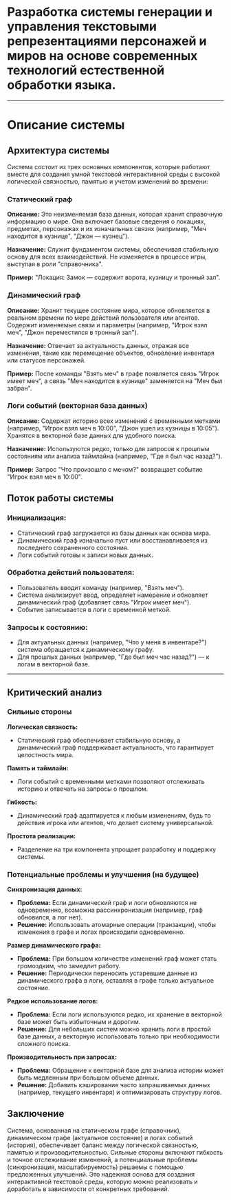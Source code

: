 # Разработка системы генерации и управления текстовыми репрезентациями персонажей и миров на основе современных технологий естественной обработки языка.
---
# Описание системы

## Архитектура системы

Система состоит из трех основных компонентов, которые работают вместе для создания умной текстовой интерактивной среды с высокой логической связностью, памятью и учетом изменений во времени:

### Статический граф

**Описание:** Это неизменяемая база данных, которая хранит справочную информацию о мире. Она включает базовые сведения о локациях, предметах, персонажах и их изначальных связях (например, "Меч находится в кузнице", "Джон — кузнец").

**Назначение:** Служит фундаментом системы, обеспечивая стабильную основу для всех взаимодействий. Не изменяется в процессе игры, выступая в роли "справочника".

**Пример:** "Локация: Замок — содержит ворота, кузницу и тронный зал".

### Динамический граф

**Описание:** Хранит текущее состояние мира, которое обновляется в реальном времени по мере действий пользователя или агентов. Содержит изменяемые связи и параметры (например, "Игрок взял меч", "Джон переместился в тронный зал").

**Назначение:** Отвечает за актуальность данных, отражая все изменения, такие как перемещение объектов, обновление инвентаря или статусов персонажей.

**Пример:** После команды "Взять меч" в графе появляется связь "Игрок имеет меч", а связь "Меч находится в кузнице" заменяется на "Меч был забран".

### Логи событий (векторная база данных)

**Описание:** Содержат историю всех изменений с временными метками (например, "Игрок взял меч в 10:00", "Джон ушел из кузницы в 10:05"). Хранятся в векторной базе данных для удобного поиска.

**Назначение:** Используются редко, только для запросов к прошлым состояниям или анализа таймлайна (например, "Где я был час назад?").

**Пример:** Запрос "Что произошло с мечом?" возвращает событие "Игрок взял меч в 10:00".

## Поток работы системы

### Инициализация:

- Статический граф загружается из базы данных как основа мира.
- Динамический граф изначально пуст или восстанавливается из последнего сохраненного состояния.
- Логи событий готовы к записи новых данных.

### Обработка действий пользователя:

- Пользователь вводит команду (например, "Взять меч").
- Система анализирует ввод, определяет намерение и обновляет динамический граф (добавляет связь "Игрок имеет меч").
- Событие записывается в логи с временной меткой.

### Запросы к состоянию:

- Для актуальных данных (например, "Что у меня в инвентаре?") система обращается к динамическому графу.
- Для прошлых данных (например, "Где был меч час назад?") — к логам в векторной базе.
___
## Критический анализ 

### Сильные стороны

**Логическая связность:**

- Статический граф обеспечивает стабильную основу, а динамический граф поддерживает актуальность, что гарантирует целостность мира.

**Память и таймлайн:**

- Логи событий с временными метками позволяют отслеживать историю и отвечать на запросы о прошлом.

**Гибкость:**

- Динамический граф адаптируется к любым изменениям, будь то действия игрока или агентов, что делает систему универсальной.

**Простота реализации:**

- Разделение на три компонента упрощает разработку и поддержку системы.

### Потенциальные проблемы и улучшения (на будущее)

**Синхронизация данных:**

- **Проблема:** Если динамический граф и логи обновляются не одновременно, возможна рассинхронизация (например, граф обновился, а лог нет).
- **Решение:** Использовать атомарные операции (транзакции), чтобы изменения в графе и логах происходили одновременно.

**Размер динамического графа:**

- **Проблема:** При большом количестве изменений граф может стать громоздким, что замедлит работу.
- **Решение:** Периодически переносить устаревшие данные из динамического графа в логи, оставляя в графе только актуальное состояние.

**Редкое использование логов:**

- **Проблема:** Если логи используются редко, их хранение в векторной базе может быть избыточным и дорогим.
- **Решение:** Для небольших систем можно хранить логи в простой базе данных, а векторную использовать только при необходимости сложного поиска.

**Производительность при запросах:**

- **Проблема:** Обращение к векторной базе для анализа истории может быть медленным при большом объеме данных.
- **Решение:** Добавить кэширование часто запрашиваемых данных (например, текущего инвентаря) и оптимизировать структуру логов.

## Заключение

Система, основанная на статическом графе (справочник), динамическом графе (актуальное состояние) и логах событий (история), обеспечивает баланс между логической связностью, памятью и производительностью. Сильные стороны включают гибкость и точное отслеживание изменений, а потенциальные проблемы (синхронизация, масштабируемость) решаемы с помощью предложенных улучшений. Это надежная основа для создания интерактивной текстовой среды, которую можно реализовать и доработать в зависимости от конкретных требований.
